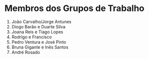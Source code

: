 # Membros dos Grupos de Trabalho

1. João Carvalho/Jorge Antunes
2. Diogo Barão e Duarte Silva
3. Joana Reis e Tiago Lopes
4. Rodrigo e Francisco
5. Pedro Ventura e José Pinto
6. Bruna Gigante e Inês Santos
7. André Rosado
